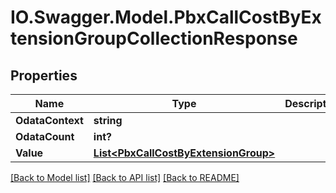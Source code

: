 # IO.Swagger.Model.PbxCallCostByExtensionGroupCollectionResponse
## Properties

Name | Type | Description | Notes
------------ | ------------- | ------------- | -------------
**OdataContext** | **string** |  | [optional] 
**OdataCount** | **int?** |  | [optional] 
**Value** | [**List&lt;PbxCallCostByExtensionGroup&gt;**](PbxCallCostByExtensionGroup.md) |  | [optional] 

[[Back to Model list]](../README.md#documentation-for-models) [[Back to API list]](../README.md#documentation-for-api-endpoints) [[Back to README]](../README.md)

